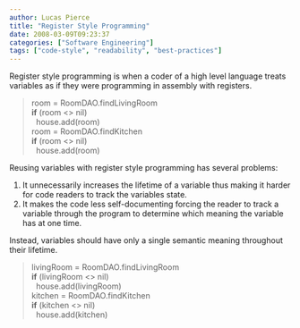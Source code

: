 ```yaml
---
author: Lucas Pierce
title: "Register Style Programming"
date: 2008-03-09T09:23:37
categories: ["Software Engineering"]
tags: ["code-style", "readability", "best-practices"]
---
```


Register style programming is when a coder of a high level language treats variables as if they were programming in assembly with registers.

> room = RoomDAO.findLivingRoom  
> **if** (room <> nil)  
>   house.add(room)  
> room = RoomDAO.findKitchen  
> **if** (room <> nil)  
>   house.add(room)

Reusing variables with register style programming has several problems:

1. It unnecessarily increases the lifetime of a variable thus making it harder for code readers to track the variables state.
2. It makes the code less self-documenting forcing the reader to track a variable through the program to determine which meaning the variable has at one time.

Instead, variables should have only a single semantic meaning throughout their lifetime.

> livingRoom = RoomDAO.findLivingRoom  
> **if** (livingRoom <> nil)  
>   house.add(livingRoom)  
> kitchen = RoomDAO.findKitchen  
> **if** (kitchen <> nil)  
>   house.add(kitchen)